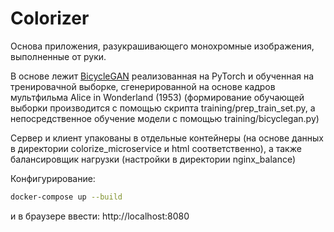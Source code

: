 # Сolorizer

Основа приложения, разукрашивающего монохромные изображения, выполненные от руки.

В основе лежит [BicycleGAN](https://arxiv.org/abs/1711.11586) реализованная на PyTorch и обученная на тренировачной выборке, сгенерированной на основе кадров мультфильма Alice in Wonderland (1953) (формирование обучающей выборки производится с помощью скрипта training/prep_train_set.py, а непосредственное обучение модели с помощью training/bicyclegan.py)

Сервер и клиент упакованы в отдельные контейнеры (на основе данных в директории colorize_microservice и html соответственно), а также балансировщик нагрузки (настройки в директории nginx_balance)

Конфигурирование:
```bash
docker-compose up --build
```
и в браузере ввести:
http://localhost:8080
